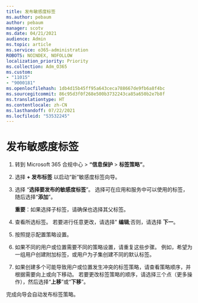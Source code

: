 ```yaml
---
title: 发布敏感度标签
ms.author: pebaum
author: pebaum
manager: scotv
ms.date: 04/21/2021
audience: Admin
ms.topic: article
ms.service: o365-administration
ROBOTS: NOINDEX, NOFOLLOW
localization_priority: Priority
ms.collection: Adm_O365
ms.custom:
- "11015"
- "9000181"
ms.openlocfilehash: 1db4d15b45ff95a643ceca788667de9fb6a8f4bc
ms.sourcegitcommit: 86c95d3f0f268e500b3732243ca85a650b2e7b8f
ms.translationtype: HT
ms.contentlocale: zh-CN
ms.lasthandoff: 07/22/2021
ms.locfileid: "53532245"
---
```

# <a name="how-to-publish-a-sensitivity-label"></a>发布敏感度标签

1. 转到 Microsoft 365 合规中心 > **“信息保护** > **标签策略”**。

1. 选择 **+ 发布标签** 以启动“新”敏感度标签向导。

1. 选择 “**选择要发布的敏感度标签**”。 选择可在应用和服务中可以使用的标签，随后选择“**添加**”。

    **重要**：如果选择子标签，请确保也选择其父标签。

1. 查看所选标签。 若要进行任意更改，请选择" **编辑**;否则，请选择 **下一**。

1. 按照提示配置策略设置。

1. 如果不同的用户或位置需要不同的策略设置，请重复这些步骤。 例如，希望为一组用户创建附加标签，或用户为子集创建不同的默认标签。

1. 如果创建多个可能导致用户或位置发生冲突的标签策略，请查看策略顺序，并根据需要向上或向下移动。 若要更改标签策略的顺序，请选择三个点（更多操作），然后选择“**上移**”或“**下移**”。

完成向导会自动发布标签策略。